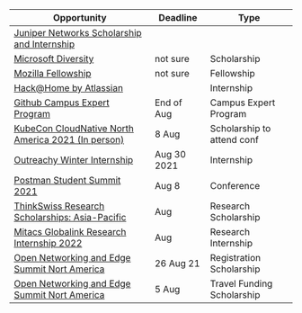 Opportunity|Deadline|Type
----|-----|-----
[Juniper Networks Scholarship and Internship](https://www.iie.org/Programs/WeTech/STEM-Scholarships-for-Women/Juniper-Networks-Scholarship-and-Internship/India) |  | 
[Microsoft Diversity](https://careers.microsoft.com/students/us/en/usscholarshipprogram) | not sure | Scholarship
[Mozilla Fellowship](https://blog.mozilla.org/blog/2019/03/12/apply-for-a-mozilla-fellowship/) | not sure | Fellowship
[Hack@Home by Atlassian](https://www.linkedin.com/pulse/all-atlassian-hackhome-coding-challenge-lakshmi-k-p/) |  | Internship
[Github Campus Expert Program](https://apply.githubcampus.expert/) | End of Aug | Campus Expert Program
[KubeCon CloudNative North America 2021 (In person)](https://events.linuxfoundation.org/kubecon-cloudnativecon-north-america/attend/scholarships/) | 8 Aug | Scholarship to attend conf
[Outreachy Winter Internship](https://www.outreachy.org/apply/eligibility/) | Aug 30 2021| Internship
[Postman Student Summit 2021](https://www.eventbrite.com/e/postman-student-summit-2021-tickets-161638299505) | Aug 8 | Conference
[ThinkSwiss Research Scholarships: Asia-Pacific](https://swissnex.org/india/thinkswiss/) | Aug  | Research Scholarship
[Mitacs Globalink Research Internship 2022](https://www.mitacs.ca/en/programs/globalink/globalink-research-internship) | Aug  | Research Internship
[Open Networking and Edge Summit Nort America](https://events.linuxfoundation.org/open-networking-edge-summit-north-america/attend/scholarships/) | 26 Aug 21 | Registration Scholarship
[Open Networking and Edge Summit Nort America](https://events.linuxfoundation.org/open-networking-edge-summit-north-america/attend/scholarships/) | 5 Aug  | Travel Funding Scholarship

